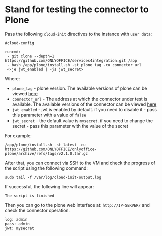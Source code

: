 # Stand for testing the connector to Plone

Pass the following `cloud-init` directives to the instance with `user data`:
```
#cloud-config

runcmd:
 - git clone --depth=1 https://github.com/ONLYOFFICE/services4integration.git /app
 - bash /app/plone/install.sh -st plone_tag -cu connector_url <-je jwt_enabled | -js jwt_secret>
```

Where:
 - `plone_tag` - plone version. The available versions of plone can be viewed [here](https://hub.docker.com/_/plone?tab=tags)
 - `connector_url` - The address at which the connector under test is available. The available versions of the connector can be viewed [here](https://github.com/ONLYOFFICE/onlyoffice-plone/releases)
 - `jwt_enabled` - jwt is enabled by default. if you need to disable it - pass this parameter with a value of `false`
 - `jwt_secret` - the default value is `mysecret`. if you need to change the secret - pass this parameter with the value of the secret

For example:
```
/app/plone/install.sh -st latest -cu https://github.com/ONLYOFFICE/onlyoffice-plone/archive/refs/tags/v2.1.0.tar.gz
```

After that, you can connect via SSH to the VM and check the progress of the script using the following command:
```
sudo tail -f /var/log/cloud-init-output.log
```

If successful, the following line will appear:
``` 
The script is finished
```
Then you can go to the plone web interface at: `http://IP-SERVER/` and check the connector operation.
``` 
log: admin
pass: admin
jwt: mysecret
```
